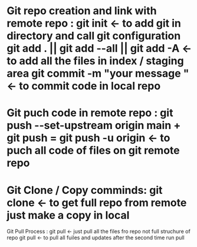 Git repo creation and link with remote repo :
git init  <- to add git in directory  and call git  configuration
git add .    ||   git add --all   ||    git add -A <- to add all the files in index / staging area 
git commit  -m "your message " <- to commit code in local repo 
==================================================================================================================
Git puch code in remote repo :
git push --set-upstream origin main +   git push   =  git push -u origin <branch name >    <-  to puch all code of files on git remote repo 
==================================================================================================================
Git Clone / Copy comminds:
git clone <location of remote repo>   <- to get full repo from remote just make a copy in local
==================================================================================================================
Git Pull Process :
git pull <remote repo > <branch name >   <-  just pull all the files  fro repo not full struchure of repo
git pull <- to pull all fuiles and updates after the second time run pull  


